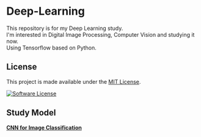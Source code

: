 # Deep-Learning
This repository is for my Deep Learning study.   
I'm interested in Digital Image Processing, Computer Vision and studying it now.   
Using Tensorflow based on Python.   

   
   
## License
This project is made available under the [MIT License](https://github.com/asyncbridge/honeybeee/blob/master/LICENSE).


[![Software License](https://img.shields.io/badge/license-MIT-brightgreen.svg?style=flat-square)](LICENSE)

   
   
## Study Model
[**CNN for Image Classification**](https://github.com/jinsoo9595/deep-learning/tree/master/CNN_image_classification)
